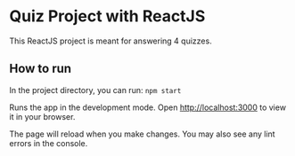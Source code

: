 ﻿# Quiz Project with ReactJS

This ReactJS project is meant for answering 4 quizzes.

## How to run

In the project directory, you can run: `npm start`

Runs the app in the development mode.
Open [http://localhost:3000](http://localhost:3000) to view it in your browser.

The page will reload when you make changes.
You may also see any lint errors in the console.

